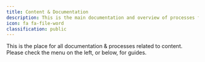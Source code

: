 ```yaml
---
title: Content & Documentation
description: This is the main documentation and overview of processes for all content related stuff.
icon: fa fa-file-word
classification: public
---
```


This is the place for all documentation & processes related to content. Please check the menu on the left, or below, for guides.
